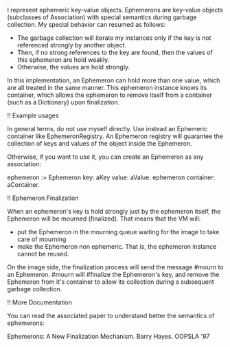 I represent ephemeric key-value objects. Ephemerons are key-value objects (subclasses of Association) with special semantics during garbage collection.  My special behavior can resumed as follows:

- The garbage collection will iterate my instances only if the key is not referenced strongly by another object.
- Then, if no strong references to the key are found, then the values of this ephemeron are hold weakly.
- Otherwise, the values are hold strongly.

In this implementation, an Ephemeron can hold more than one value, which are all treated in the same manner. This ephemeron instance knows its container, which allows the ephemeron to remove itself from a container (such as a Dictionary) upon finalization.

!! Example usages

In general terms, do not use myself directly. Use instead an Ephemeric container like EphemeronRegistry. An Ephemeron registry will guarantee the collection of keys and values of the object inside the Ephemeron.

Otherwise, if you want to use it, you can create an Ephemeron as any association:

ephemeron := Ephemeron key: aKey value: aValue.
ephemeron container: aContainer.

!! Ephemeron Finalization

When an ephemeron's key is hold strongly just by the ephemeron itself, the Ephemeron will be mourned (finalized). That means that the VM will:
- put the Ephemeron in the mourning queue waiting for the image to take care of mourning
- make the Ephemeron non ephemeric. That is, the ephemeron instance cannot be reused.

On the image side, the finalization process will send the message #mourn to an Ephemeron.  #mourn will #finalize the Ephemeron's key, and remove the Ephemeron from it's container to allow its collection during a subsequent garbage collection.

!! More Documentation

You can read the associated paper to understand better the semantics of ephemerons:

Ephemerons: A New Finalization Mechanism. Barry Hayes. OOPSLA '97